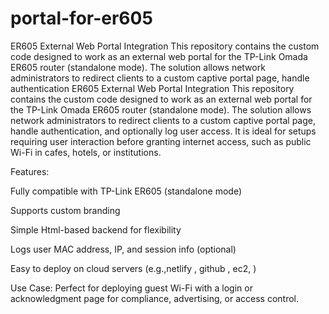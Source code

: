 # portal-for-er605
ER605 External Web Portal Integration This repository contains the custom code designed to work as an external web portal for the TP-Link Omada ER605 router (standalone mode). The solution allows network administrators to redirect clients to a custom captive portal page, handle authentication 
ER605 External Web Portal Integration
This repository contains the custom code designed to work as an external web portal for the TP-Link Omada ER605 router (standalone mode). The solution allows network administrators to redirect clients to a custom captive portal page, handle authentication, and optionally log user access. It is ideal for setups requiring user interaction before granting internet access, such as public Wi-Fi in cafes, hotels, or institutions.

Features:

Fully compatible with TP-Link ER605 (standalone mode)

Supports custom branding

Simple Html-based backend for flexibility

Logs user MAC address, IP, and session info (optional)

Easy to deploy on cloud servers (e.g.,netlify , github , ec2, )

Use Case:
Perfect for deploying guest Wi-Fi with a login or acknowledgment page for compliance, advertising, or access control.

